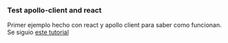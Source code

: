 
### Test apollo-client and react

Primer ejemplo hecho con react y apollo client para saber como
funcionan. Se siguio [este tutorial](https://medium.com/@s_eschweiler/getting-started-with-react-and-graphql-395311c1e8da)